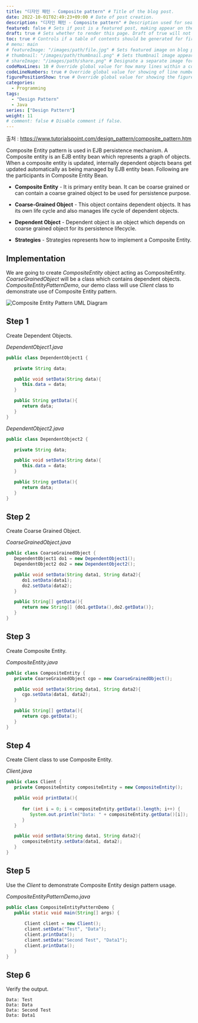 ```yaml
---
title: "디자인 패턴 - Composite pattern" # Title of the blog post.
date: 2022-10-01T02:49:23+09:00 # Date of post creation.
description: "디자인 패턴 - Composite pattern" # Description used for search engine.
featured: false # Sets if post is a featured post, making appear on the home page side bar.
draft: true # Sets whether to render this page. Draft of true will not be rendered.
toc: true # Controls if a table of contents should be generated for first-level links automatically.
# menu: main
# featureImage: "/images/path/file.jpg" # Sets featured image on blog post.
# thumbnail: "/images/path/thumbnail.png" # Sets thumbnail image appearing inside card on homepage.
# shareImage: "/images/path/share.png" # Designate a separate image for social media sharing.
codeMaxLines: 10 # Override global value for how many lines within a code block before auto-collapsing.
codeLineNumbers: true # Override global value for showing of line numbers within code block.
figurePositionShow: true # Override global value for showing the figure label.
categories:
  - Programming
tags:
  - "Design Pattern"
  - Java
series: ["Design Pattern"]
weight: 11
# comment: false # Disable comment if false.
---
```

출처 : https://www.tutorialspoint.com/design_pattern/composite_pattern.htm

Composite Entity pattern is used in EJB persistence mechanism. A Composite entity is an EJB entity bean which represents a graph of objects. When a composite entity is updated, internally dependent objects beans get updated automatically as being managed by EJB entity bean. Following are the participants in Composite Entity Bean.

- **Composite Entity** - It is primary entity bean. It can be coarse grained or can contain a coarse grained object to be used for persistence purpose.

- **Coarse-Grained Object** - This object contains dependent objects. It has its own life cycle and also manages life cycle of dependent objects.

- **Dependent Object** - Dependent object is an object which depends on coarse grained object for its persistence lifecycle.

- **Strategies** - Strategies represents how to implement a Composite Entity.

## Implementation

We are going to create _CompositeEntity_ object acting as CompositeEntity. _CoarseGrainedObject_ will be a class which contains dependent objects. _CompositeEntityPatternDemo_, our demo class will use _Client_ class to demonstrate use of Composite Entity pattern.

![Composite Entity Pattern UML Diagram](https://www.tutorialspoint.com/design_pattern/images/compositeentity_pattern_uml_diagram.jpg)

## Step 1

Create Dependent Objects.

_DependentObject1.java_

```java
public class DependentObject1 {

   private String data;

   public void setData(String data){
      this.data = data; 
   } 

   public String getData(){
      return data;
   }
}
```

_DependentObject2.java_

```java
public class DependentObject2 {

   private String data;

   public void setData(String data){
      this.data = data; 
   } 

   public String getData(){
      return data;
   }
}
```

## Step 2

Create Coarse Grained Object.

_CoarseGrainedObject.java_

```java
public class CoarseGrainedObject {
   DependentObject1 do1 = new DependentObject1();
   DependentObject2 do2 = new DependentObject2();

   public void setData(String data1, String data2){
      do1.setData(data1);
      do2.setData(data2);
   }

   public String[] getData(){
      return new String[] {do1.getData(),do2.getData()};
   }
}
```

## Step 3

Create Composite Entity.

_CompositeEntity.java_

```java
public class CompositeEntity {
   private CoarseGrainedObject cgo = new CoarseGrainedObject();

   public void setData(String data1, String data2){
      cgo.setData(data1, data2);
   }

   public String[] getData(){
      return cgo.getData();
   }
}
```

## Step 4

Create Client class to use Composite Entity.

_Client.java_

```java
public class Client {
   private CompositeEntity compositeEntity = new CompositeEntity();

   public void printData(){
   
      for (int i = 0; i < compositeEntity.getData().length; i++) {
         System.out.println("Data: " + compositeEntity.getData()[i]);
      }
   }

   public void setData(String data1, String data2){
      compositeEntity.setData(data1, data2);
   }
}
```

## Step 5

Use the _Client_ to demonstrate Composite Entity design pattern usage.

_CompositeEntityPatternDemo.java_

```java
public class CompositeEntityPatternDemo {
   public static void main(String[] args) {
   
       Client client = new Client();
       client.setData("Test", "Data");
       client.printData();
       client.setData("Second Test", "Data1");
       client.printData();
   }
}

```

## Step 6

Verify the output.

```output
Data: Test
Data: Data
Data: Second Test
Data: Data1

```
